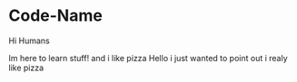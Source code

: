# Code-Name

Hi Humans

Im here to learn stuff! and i like pizza
Hello i just wanted to point out i realy like pizza
